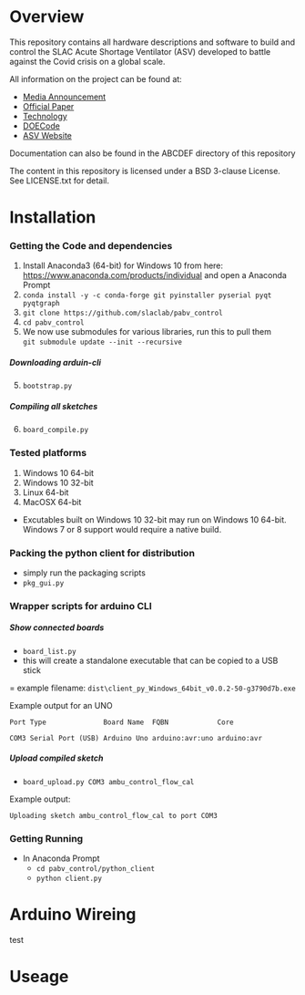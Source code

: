 # Overview

This repository contains all hardware descriptions and software to build and control the SLAC
Acute Shortage Ventilator (ASV) developed to battle against the Covid crisis on a global scale.

All information on the project can be found at:

- [Media Announcement](https://www6.slac.stanford.edu/news/2020-08-13-slac-scientists-invent-low-cost-emergency-ventilator-and-share-design-free.aspx)
- [Official Paper](https://www.medrxiv.org/content/10.1101/2020.07.20.20158147v1)
- [Technology](http://techfinder.stanford.edu/technologies/S20-256_acute-shortage-ventilator)
- [DOECode](https://www.osti.gov/doecode/biblio/52411)
- [ASV Website](https://www.slac-asv.net/)

Documentation can also be found in the ABCDEF directory of this repository

The content in this repository is licensed under a BSD 3-clause License. See LICENSE.txt for detail.

# Installation
### Getting the Code and dependencies
1. Install Anaconda3 (64-bit) for Windows 10 from here:
   https://www.anaconda.com/products/individual
and open a Anaconda Prompt
2. `conda install -y -c conda-forge git pyinstaller pyserial pyqt pyqtgraph`
3. `git clone https://github.com/slaclab/pabv_control`
4. `cd pabv_control`  
5. We now use submodules for various libraries, run this to pull them  
   `git submodule update --init --recursive`
##### Downloading arduin-cli
5. `bootstrap.py`
##### Compiling all sketches
6. `board_compile.py`

### Tested platforms
1.    Windows 10 64-bit
2.    Windows 10 32-bit
3.    Linux 64-bit
4.    MacOSX 64-bit

- Excutables built on Windows 10 32-bit may run on Windows 10 64-bit. Windows 7 or 8 support would require a native build.

### Packing the python client for distribution
- simply run the packaging scripts
- `pkg_gui.py`

### Wrapper scripts for arduino CLI

##### Show connected boards
- `board_list.py`
- this will create a standalone executable that can be copied to a USB stick

= example filename: `dist\client_py_Windows_64bit_v0.0.2-50-g3790d7b.exe`

Example output for an UNO

`Port Type              Board Name  FQBN            Core`

`COM3 Serial Port (USB) Arduino Uno arduino:avr:uno arduino:avr`

##### Upload compiled sketch
- `board_upload.py COM3 ambu_control_flow_cal`

Example output:

`Uploading sketch ambu_control_flow_cal to port COM3`

### Getting Running
- In Anaconda Prompt  
  - `cd pabv_control/python_client`  
  - `python client.py`  

# Arduino Wireing
test

# Useage
